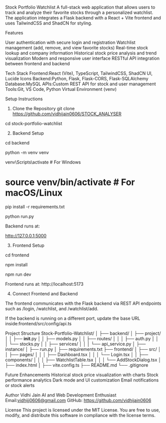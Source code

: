 Stock Portfolio Watchlist
A full-stack web application that allows users to track and analyze their favorite stocks through a personalized watchlist.
The application integrates a Flask backend with a React + Vite frontend and uses TailwindCSS and ShadCN for styling.

Features

User authentication with secure login and registration
Watchlist management (add, remove, and view favorite stocks)
Real-time stock lookup and company information
Historical stock price analysis and trend visualization
Modern and responsive user interface
RESTful API integration between frontend and backend

Tech Stack
Frontend:React (Vite), TypeScript, TailwindCSS, ShadCN UI, Lucide Icons
Backend:Python, Flask, Flask-CORS, Flask-SQLAlchemy
Database:MySQL
APIs:Custom REST API for stock and user management
Tools:Git, VS Code, Python Virtual Environment (venv)

Setup Instructions
1. Clone the Repository
git clone https://github.com/vidhijain0606/STOCK_ANALYSER

cd stock-portfolio-watchlist

2. Backend Setup

cd backend

python -m venv venv

venv\Scripts\activate      # For Windows

# source venv/bin/activate  # For macOS/Linux

pip install -r requirements.txt

python run.py

Backend runs at:

http://127.0.0.1:5000

3. Frontend Setup

cd frontend

npm install

npm run dev

Frontend runs at: http://localhost:5173

4. Connect Frontend and Backend

The frontend communicates with the Flask backend via REST API endpoints such as /login, /watchlist, and /watchlist/add.

If the backend is running on a different port, update the base URL inside:frontend/src/config/api.ts

Project Structure
Stock-Portfolio-Watchlist/
│
├── backend/
│   ├── project/
│   │   ├── __init__.py
│   │   ├── models.py
│   │   ├── routes/
│   │   │   ├── auth.py
│   │   │   └── stocks.py
│   │   ├── services/
│   │   │   └── api_service.py
│   ├── instance/
│   ├── run.py
│   ├── requirements.txt
├── frontend/
│   ├── src/
│   │   ├── pages/
│   │   │   ├── Dashboard.tsx
│   │   │   └── Login.tsx
│   │   ├── components/
│   │   │   ├── WatchlistTable.tsx
│   │   │   └── AddStockDialog.tsx
│   ├── index.html
│   ├── vite.config.ts
├── README.md
└── .gitignore

Future Enhancements
Historical stock price visualization with charts
Stock performance analytics
Dark mode and UI customization
Email notifications or stock alerts

Author
Vidhi Jain
AI and Web Development Enthusiast
Email:vidhijj0606@gmail.com
GitHub: https://github.com/vidhijain0606

License
This project is licensed under the MIT License.
You are free to use, modify, and distribute this software in compliance with the license terms.
